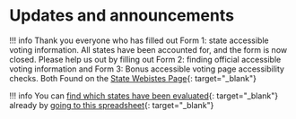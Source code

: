 # Updates and announcements

!!! info
    Thank you everyone who has filled out Form 1: state accessible voting information. All states have been accounted for, and the form is now closed. Please help us out by filling out Form 2: finding official accessible voting information and Form 3: Bonus accessible voting page accessibility checks. Both Found on the [State Webistes Page](https://accessiblevotingindex.org/state_resources/){: target="_blank"}

!!! info
    You can [find which states have been evaluated](https://docs.google.com/spreadsheets/d/1kp8bjltH4Q6EK8p8rrqJeoCUJRVvsuMT94CRL-SLpT8/edit?usp=sharing){: target="_blank"} already by [going to this spreadsheet](https://docs.google.com/spreadsheets/d/1kp8bjltH4Q6EK8p8rrqJeoCUJRVvsuMT94CRL-SLpT8/edit?usp=sharing){: target="_blank"}
